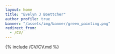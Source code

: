 ```yaml
---
layout: home
title: "Evelyn J Boettcher"
author_profile: true
banner: "/assets/img/banner/green_painting.png"
redirect_from:
  - /CV/
---
```



{% include /CV/CV.md %}